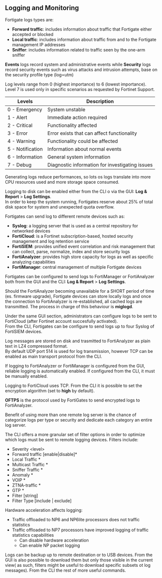 ## Logging and Monitoring

Fortigate logs types are:
- **Forward traffic**: includes information about traffic that Fortigate either accepted or blocked
- **Local traffic**: includes information about traffic from and to the Fortigate management IP addresses
- **Sniffer**: includes information related to traffic seen by the one-arm sniffer

**Events** logs record system and administrative events while **Security** logs record security events such as virus attacks and intrusion attempts, base on the security profile type (log=utm)

Log levels range from 0 (highest importance) to 6 (lowest importance). Level 7 is used only in specific scenarios as requested by Fortinet Support.  

|Levels|Description|
|-|-|
|0 - Emergency|System unstable|
|1 - Alert|Immediate action required|
|2 - Critical|Functionality affected|
|3 - Error|Error exists that can affect functionality|
|4 - Warning|Functionality could be affected|
|5 - Notification|Information about normal events|
|6 - Information|General system information|
|7 - Debug|Diagnostic information for investigating issues|

Generating logs reduce performances, so lots os logs translate into more CPU resources used and more storage space consumed.

Logging to disk can be enabled either from the CLI o via the GUI: **Log & Report** > **Log Settings**.  
In order to keep the system running, Fortigates reserve about 25% of total disk space for system and unexpected quota overflow. 

Fortigates can send log to different remote devices such as:
- **Syslog**: a logging server that is used as a central repository for networked devices
- **FortiCloud**: is a Fortinet subscription-based, hosted security management and log retention service
- **FortiSIEM**: provides unified event correlation and risk management that can collect, parse, normalize, index and store security logs
- **FortiAnalyzer**: provides high store capacity for logs as well as specific analyzing capabilities
- **FortiManager**: central management of multiple Fortigate devices

Fortigates can be configured to send logs to FortiManager or FortiAnalyzer both from the GUI and the CLI: **Log & Report** > **Log Settings**.

Should the FortiAnalyzer becoming unavailable for a SHORT period of time (es. firmware upgrade), Fortigate devices can store locally logs and once the connection to FortiAnalyzer is re-established, all cached logs are transmitted. The process in charge of this behaviour is **miglogd**.  

Under the same GUI section, administrators can configure logs to be sent to FortiCloud (after Fortinet account succesfully activated).  
From the CLI, Fortigates can be configure to send logs up to four Syslog of FortiSIEM devices.  

Log messages are stored on disk and trasmitted to FortiAnalyzer as plain text in LZ4 compressed format.  
By default UDP port 514 is used for log transmission, however TCP can be enabled as main transport protocol from the CLI.  

If logging to FortiAnalyzer or FortiManager is configured from the GUI, reliable logging is automatically enabled. If configured from the CLI, it must be manually enabled.  

Logging to FortiCloud uses TCP. From the CLI it is possible to set the encryption algorithm (set to **high** by default).  

**OFTPS** is the protocol used by FortiGates to send encrypted logs to FortiAnalyzer.  

Benefit of using more than one remote log server is the chance of categorize logs per type or security and dedicate each category an entire log server.  

The CLI offers a more granular set of filter options in order to optimize which logs must be sent to remote logging devices. 
Filters include:
- Severity \<level>
- Forward traffic [enable|disable]*
- Local Traffic *
- Multicast Traffic *
- Sniffer Traffic *
- Anomaly *
- VOIP *
- ZTNA-traffic *
- GTP *
- Filter [string]
- Filter Type [include | exclude]

Hardware acceleration affects logging:
- Traffic offloaded to NP6 and NP6lite processors does not traffic statistics
- Traffic offloaded to NP7 processors have improved logging of traffic statistics capabilities
    - Can disable hardware acceleration
    - Can enable NP packet logging

Logs can be backup up to remote destination or to USB devices. From the GUI is also possible to download them but only those visible in the current view( as such, filters might be useful to download specific subsets ot log messages). From the CLI the rest of more useful commands.